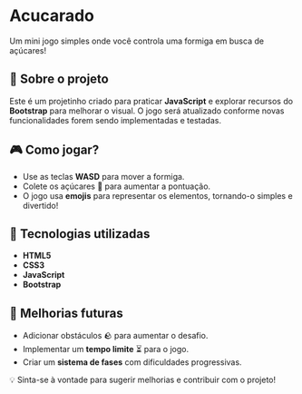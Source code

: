 
# Acucarado  

Um mini jogo simples onde você controla uma formiga em busca de açúcares!  

## 📌 Sobre o projeto  
Este é um projetinho criado para praticar **JavaScript** e explorar recursos do **Bootstrap** para melhorar o visual. O jogo será atualizado conforme novas funcionalidades forem sendo implementadas e testadas.  

## 🎮 Como jogar?  
- Use as teclas **WASD** para mover a formiga.  
- Colete os açúcares 🍬 para aumentar a pontuação.  
- O jogo usa **emojis** para representar os elementos, tornando-o simples e divertido!  

## 🔧 Tecnologias utilizadas  
- **HTML5**  
- **CSS3**  
- **JavaScript**  
- **Bootstrap**  

## 🚀 Melhorias futuras  
- Adicionar obstáculos 🪨 para aumentar o desafio.  
- Implementar um **tempo limite** ⏳ para o jogo.  
- Criar um **sistema de fases** com dificuldades progressivas.  

💡 Sinta-se à vontade para sugerir melhorias e contribuir com o projeto!
